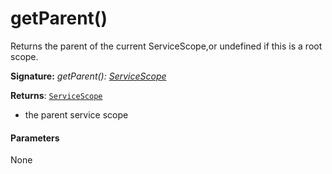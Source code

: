 # getParent()

Returns the parent of the current ServiceScope,or undefined if this is a root scope.

**Signature:** _getParent(): [ServiceScope](../sp-client-base/servicescope.md)_

**Returns**: [`ServiceScope`](../sp-client-base/servicescope.md)

- the parent service scope

#### Parameters
None

